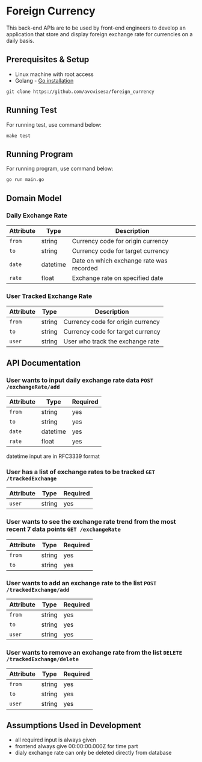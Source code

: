 # Foreign Currency

This back-end APIs are to be used by front-end engineers to develop an application that store and display foreign exchange rate for currencies on a daily basis.

## Prerequisites & Setup

- Linux machine with root access
- Golang - [Go installation](https://golang.org/doc/install)

```
git clone https://github.com/avcwisesa/foreign_currency
```

## Running Test

For running test, use command below:
```
make test
```

## Running Program

For running program, use command below:
```
go run main.go
```

## Domain Model

### Daily Exchange Rate
| Attribute | Type | Description |
| --- | --- | --- |
| `from` | string | Currency code for origin currency |
| `to` | string | Currency code for target currency |
| `date` | datetime | Date on which exchange rate was recorded |
| `rate` | float | Exchange rate on specified date |

### User Tracked Exchange Rate
| Attribute | Type | Description |
| --- | --- | --- |
| `from` | string | Currency code for origin currency |
| `to` | string | Currency code for target currency |
| `user` | string | User who track the exchange rate |

## API Documentation

### User wants to input daily exchange rate data `POST /exchangeRate/add`

| Attribute | Type | Required |
| --- | --- | --- |
| `from` | string | yes |
| `to` | string | yes |
| `date` | datetime | yes |
| `rate` | float | yes |

datetime input are in RFC3339 format

### User has a list of exchange rates to be tracked `GET /trackedExchange`

| Attribute | Type | Required |
| --- | --- | --- |
| `user` | string | yes |

### User wants to see the exchange rate trend from the most recent 7 data points `GET /exchangeRate`

| Attribute | Type | Required |
| --- | --- | --- |
| `from` | string | yes |
| `to` | string | yes |

### User wants to add an exchange rate to the list `POST /trackedExchange/add`

| Attribute | Type | Required |
| --- | --- | --- |
| `from` | string | yes |
| `to` | string | yes |
| `user` | string | yes |

### User wants to remove an exchange rate from the list `DELETE /trackedExchange/delete`

| Attribute | Type | Required |
| --- | --- | --- |
| `from` | string | yes |
| `to` | string | yes |
| `user` | string | yes |

## Assumptions Used in Development
- all required input is always given
- frontend always give 00:00:00.000Z for time part
- dialy exchange rate can only be deleted directly from database
